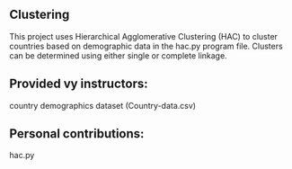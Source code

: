 ## Clustering

This project uses Hierarchical Agglomerative Clustering (HAC) to cluster countries based on demographic data in the hac.py program file. Clusters can be determined using either single or complete linkage.

## Provided vy instructors:

country demographics dataset (Country-data.csv)

## Personal contributions:

hac.py
